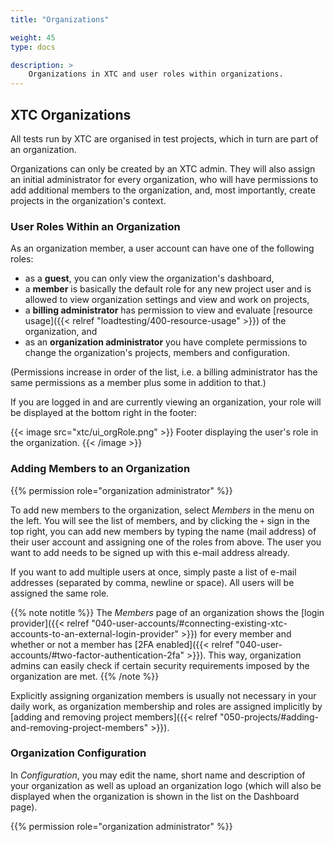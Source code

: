 ```yaml
---
title: "Organizations"

weight: 45
type: docs

description: >
    Organizations in XTC and user roles within organizations.
---
```


## XTC Organizations

All tests run by XTC are organised in test projects, which in turn are part of an organization. 

Organizations can only be created by an XTC admin. They will also assign an initial administrator for every organization, who will have permissions to add additional members to the organization, and, most importantly, create projects in the organization's context.


### User Roles Within an Organization

As an organization member, a user account can have one of the following roles:
* as a **guest**, you can only view the organization's dashboard,
* a **member** is basically the default role for any new project user and is allowed to view organization settings and view and work on projects,
* a **billing administrator** has permission to view and evaluate [resource usage]({{< relref "loadtesting/400-resource-usage" >}}) of the organization, and
* as an **organization administrator** you have complete permissions to change the organization's projects, members and configuration.

(Permissions increase in order of the list, i.e. a billing administrator has the same permissions as a member plus some in addition to that.)

If you are logged in and are currently viewing an organization, your role will be displayed at the bottom right in the footer:

{{< image src="xtc/ui_orgRole.png" >}}
Footer displaying the user's role in the organization.
{{< /image >}}

### Adding Members to an Organization

{{% permission role="organization administrator" %}}

To add new members to the organization, select _Members_ in the menu on the left. You will see the list of members, and by clicking the `+` sign in the top right, you can add new members by typing the name (mail address) of their user account and assigning one of the roles from above. The user you want to add needs to be signed up with this e-mail address already. 

If you want to add multiple users at once, simply paste a list of e-mail addresses (separated by comma, newline or space). All users will be assigned the same role.

{{% note notitle %}}
The _Members_ page of an organization shows the [login provider]({{< relref "040-user-accounts/#connecting-existing-xtc-accounts-to-an-external-login-provider" >}}) for every member and whether or not a member has [2FA enabled]({{< relref "040-user-accounts/#two-factor-authentication-2fa" >}}). This way, organization admins can easily check if certain security requirements imposed by the organization are met.
{{% /note %}}

Explicitly assigning organization members is usually not necessary in your daily work, as organization membership and roles are assigned implicitly by [adding and removing project members]({{< relref "050-projects/#adding-and-removing-project-members" >}}).

### Organization Configuration

In _Configuration_, you may edit the name, short name and description of your organization as well as upload an organization logo (which will also be displayed when the organization is shown in the list on the Dashboard page).

{{% permission role="organization administrator" %}}

